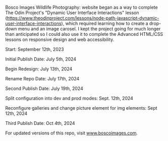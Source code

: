 Bosco Images Wildlife Photography: website began as a way to complete The Odin Project's "Dynamic User Interface Interactions" lesson (https://www.theodinproject.com/lessons/node-path-javascript-dynamic-user-interface-interactions), which required learning how to create a drop-down menu and an image carosel. I kept the project going for much longer than anticipated so I could also use it to complete the Advanced HTML/CSS lessons on responsive design and web accessibility.

Start: September 12th, 2023

Initial Publish Date: July 5th, 2024

Begin Redesign: July 13th, 2024

Rename Repo Date: July 17th, 2024

Second Publish Date: July 19th, 2024

Split configuration into dev and prod modes: Sept. 12th, 2024

Reconfigure galleries and change picture element for img elements: Sept 12th, 2024

Third Publish Date: Oct 4th, 2024

For updated versions of this repo, visit www.boscoimages.com.
